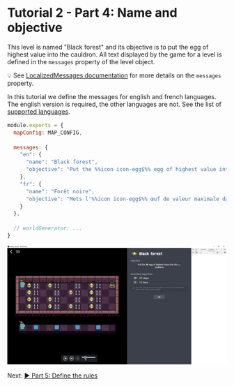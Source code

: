 # Tutorial 2 - Part 4: Name and objective

This level is named "Black forest" and its objective is to put the egg of
highest value into the cauldron. All text displayed by the game for a level is
defined in the `messages` property of the level object.

:bulb: See [LocalizedMessages documentation](LocalizedMessages.md) for more
details on the `messages` property.

In this tutorial we define the messages for english and french languages. The
english version is required, the other languages are not. See the list of
[supported languages](LocalizedMessages.md#supported-languages).

```javascript
module.exports = {
  mapConfig: MAP_CONFIG,

  messages: {
    "en": {
      "name": "Black forest",
      "objective": "Put the %%icon icon-egg$%% egg of highest value into the %%icon icon-cauldron$%% cauldron."
    },
    "fr": {
      "name": "Forêt noire",
      "objective": "Mets l'%%icon icon-egg$%% œuf de valeur maximale dans le %%icon icon-cauldron$%% chaudron."
    }
  },

  // worldGenerator: ...
}
```

![name and objective defined in messages property](images/tutorial2_14.png)

Next: [:arrow_forward: Part 5: Define the rules](tutorial2_5.md)
